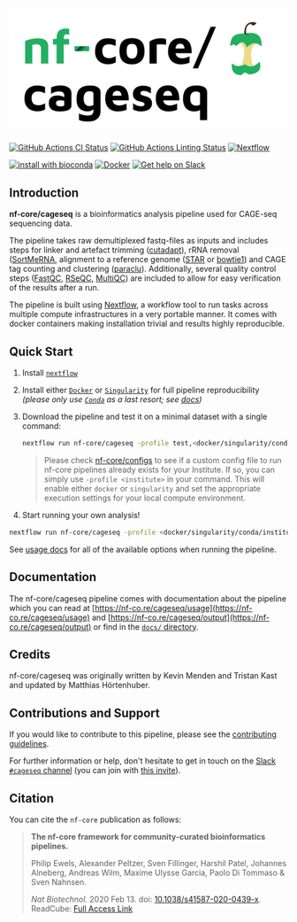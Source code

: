 # ![nf-core/cageseq](docs/images/nf-core-cageseq_logo.png)

[![GitHub Actions CI Status](https://github.com/nf-core/cageseq/workflows/cageseq%20CI/badge.svg)](https://github.com/nf-core/cageseq/actions)
[![GitHub Actions Linting Status](https://github.com/nf-core/cageseq/workflows/cageseq%20linting/badge.svg)](https://github.com/nf-core/cageseq/actions)
[![Nextflow](https://img.shields.io/badge/nextflow-%E2%89%A519.10.0-brightgreen.svg)](https://www.nextflow.io/)

[![install with bioconda](https://img.shields.io/badge/install%20with-bioconda-brightgreen.svg)](https://bioconda.github.io/)
[![Docker](https://img.shields.io/docker/automated/nfcore/cageseq.svg)](https://hub.docker.com/r/nfcore/cageseq)
[![Get help on Slack](http://img.shields.io/badge/slack-nf--core%20%23cageseq-4A154B?logo=slack)](https://nfcore.slack.com/channels/cageseq)

## Introduction

**nf-core/cageseq** is a bioinformatics analysis pipeline used for CAGE-seq sequencing data.

The pipeline takes raw demultiplexed fastq-files as inputs and includes steps for linker and artefact trimming
([cutadapt](https://cutadapt.readthedocs.io/en/stable/guide.html)), rRNA removal ([SortMeRNA](https://github.com/biocore/sortmerna), alignment to a reference genome ([STAR](https://github.com/alexdobin/STAR) or [bowtie1](http://bowtie-bio.sourceforge.net/index.shtml)) and CAGE tag counting
and clustering ([paraclu](http://cbrc3.cbrc.jp/~martin/paraclu/)).
Additionally, several quality control steps
([FastQC](https://www.bioinformatics.babraham.ac.uk/projects/fastqc/),
[RSeQC](http://rseqc.sourceforge.net/),
[MultiQC](https://multiqc.info/))
are included to allow for easy verification of the results after a run.

The pipeline is built using [Nextflow](https://www.nextflow.io), a workflow tool to run tasks across multiple compute infrastructures in a very portable manner. It comes with docker containers making installation trivial and results highly reproducible.

## Quick Start

1. Install [`nextflow`](https://nf-co.re/usage/installation)

2. Install either [`Docker`](https://docs.docker.com/engine/installation/) or [`Singularity`](https://www.sylabs.io/guides/3.0/user-guide/) for full pipeline reproducibility _(please only use [`Conda`](https://conda.io/miniconda.html) as a last resort; see [docs](https://nf-co.re/usage/configuration#basic-configuration-profiles))_

3. Download the pipeline and test it on a minimal dataset with a single command:

    ```bash
    nextflow run nf-core/cageseq -profile test,<docker/singularity/conda/institute>
    ```

    > Please check [nf-core/configs](https://github.com/nf-core/configs#documentation) to see if a custom config file to run nf-core pipelines already exists for your Institute. If so, you can simply use `-profile <institute>` in your command. This will enable either `docker` or `singularity` and set the appropriate execution settings for your local compute environment.

4. Start running your own analysis!

```bash
nextflow run nf-core/cageseq -profile <docker/singularity/conda/institute> --input '*_R1.fastq.gz' --aligner <'star'/'bowtie1'> --genome GRCh38
```

See [usage docs](docs/usage.md) for all of the available options when running the pipeline.

## Documentation

The nf-core/cageseq pipeline comes with documentation about the pipeline which you can read at [https://nf-co.re/cageseq/usage](https://nf-co.re/cageseq/usage) and [https://nf-co.re/cageseq/output](https://nf-co.re/cageseq/output) or find in the [`docs/` directory](docs).

## Credits

nf-core/cageseq was originally written by Kevin Menden and Tristan Kast and updated by Matthias Hörtenhuber.

## Contributions and Support

If you would like to contribute to this pipeline, please see the [contributing guidelines](.github/CONTRIBUTING.md).

For further information or help, don't hesitate to get in touch on the [Slack `#cageseq` channel](https://nfcore.slack.com/channels/cageseq) (you can join with [this invite](https://nf-co.re/join/slack)).

## Citation

<!-- TODO nf-core: Add citation for pipeline after first release. Uncomment lines below and update Zenodo doi. -->
<!-- If you use  nf-core/cageseq for your analysis, please cite it using the following doi: [10.5281/zenodo.XXXXXX](https://doi.org/10.5281/zenodo.XXXXXX) -->

You can cite the `nf-core` publication as follows:

> **The nf-core framework for community-curated bioinformatics pipelines.**
>
> Philip Ewels, Alexander Peltzer, Sven Fillinger, Harshil Patel, Johannes Alneberg, Andreas Wilm, Maxime Ulysse Garcia, Paolo Di Tommaso & Sven Nahnsen.
>
> _Nat Biotechnol._ 2020 Feb 13. doi: [10.1038/s41587-020-0439-x](https://dx.doi.org/10.1038/s41587-020-0439-x).
> ReadCube: [Full Access Link](https://rdcu.be/b1GjZ)
